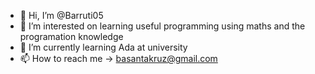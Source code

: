 - 👋 Hi, I’m @Barruti05
- 👀 I’m interested on learning useful programming using maths and the programation knowledge
- 🌱 I’m currently learning Ada at university
- 📫 How to reach me -> basantakruz@gmail.com

<!---
Barruti05/Barruti05 is a ✨ special ✨ repository because its `README.md` (this file) appears on your GitHub profile.
You can click the Preview link to take a look at your changes.
--->
